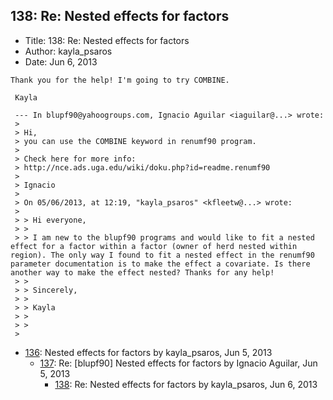 ## 138: Re: Nested effects for factors

- Title: 138: Re: Nested effects for factors
- Author: kayla_psaros
- Date: Jun 6, 2013

```
Thank you for the help! I'm going to try COMBINE.

 Kayla

 --- In blupf90@yahoogroups.com, Ignacio Aguilar <iaguilar@...> wrote:
 >
 > Hi,
 > you can use the COMBINE keyword in renumf90 program. 
 > 
 > Check here for more info:
 > http://nce.ads.uga.edu/wiki/doku.php?id=readme.renumf90
 > 
 > Ignacio 
 > 
 > On 05/06/2013, at 12:19, "kayla_psaros" <kfleetw@...> wrote:
 > 
 > > Hi everyone,
 > > 
 > > I am new to the blupf90 programs and would like to fit a nested effect for a factor within a factor (owner of herd nested within region). The only way I found to fit a nested effect in the renumf90 parameter documentation is to make the effect a covariate. Is there another way to make the effect nested? Thanks for any help!
 > > 
 > > Sincerely,
 > > 
 > > Kayla
 > > 
 > >
 > 
```

- [136](0136.md): Nested effects for factors by kayla_psaros, Jun 5, 2013
    - [137](0137.md): Re: [blupf90] Nested effects for factors by Ignacio Aguilar, Jun 5, 2013
        - [138](0138.md): Re: Nested effects for factors by kayla_psaros, Jun 6, 2013
